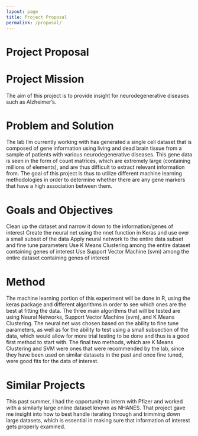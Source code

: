 ```yaml
---
layout: page
title: Project Proposal
permalink: /proposal/
---
```


# Project Proposal

# Project Mission
The aim of this project is to provide insight for neurodegenerative diseases such as Alzheimer’s.

# Problem and Solution
The lab I’m currently working with has generated a single cell dataset that is composed of gene information using living and dead brain tissue from a sample of patients with various neurodegenerative diseases. This gene data is seen in the form of count matrices, which are extremely large (containing millions of elements), and are thus difficult to extract relevant information from. The goal of this project is thus to utilize different machine learning methodologies in order to determine whether there are any gene markers that have a high association between them.

# Goals and Objectives

Clean up the dataset and narrow it down to the information/genes of interest
Create the neural net using the nnet function in Keras and use over a small subset of the data
Apply neural network to the entire data subset and fine tune parameters
Use K Means Clustering among the entire dataset containing genes of interest
Use Support Vector Machine (svm) among the entire dataset containing genes of interest

# Method
The machine learning portion of this experiment will be done in R, using the keras package and different algorithms in order to see which ones are the best at fitting the data. The three main algorithms that will be tested are using Neural Networks, Support Vector Machine (svm), and K Means Clustering. The neural net was chosen based on the ability to fine tune parameters, as well as for the ability to test using a small subsection of the data, which would allow for more trial testing to be done and thus is a good first method to start with. The final two methods, which are K Means Clustering and SVM were ones that were recommended by the lab, since they have been used on similar datasets in the past and once fine tuned, were good fits for the data of interest.

# Similar Projects
This past summer, I had the opportunity to intern with Pfizer and worked with a similarly large online dataset known as NHANES. That project gave me insight into how to best handle iterating through and trimming down large datasets, which is essential in making sure that information of interest gets properly examined.
